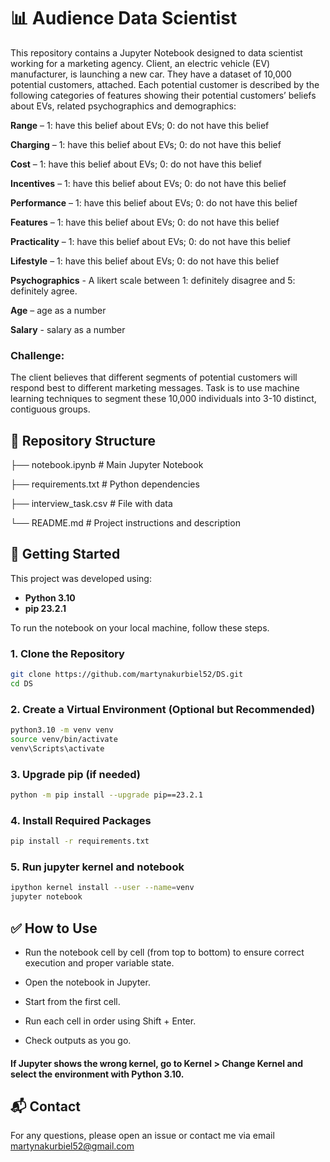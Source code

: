 # 📊 Audience Data Scientist

This repository contains a Jupyter Notebook designed to data scientist working for a marketing agency. Client, an electric vehicle (EV) manufacturer, is launching a new car. They have a dataset of 10,000 potential customers, attached. Each potential customer is described by the following categories of features showing their potential customers’ beliefs about EVs, related psychographics and demographics:

**Range** – 1: have this belief about EVs; 0: do not have this belief

**Charging** – 1: have this belief about EVs; 0: do not have this belief

**Cost** – 1: have this belief about EVs; 0: do not have this belief

**Incentives** – 1: have this belief about EVs; 0: do not have this belief

**Performance** – 1: have this belief about EVs; 0: do not have this belief

**Features** – 1: have this belief about EVs; 0: do not have this belief

**Practicality** – 1: have this belief about EVs; 0: do not have this belief

**Lifestyle** – 1: have this belief about EVs; 0: do not have this belief

**Psychographics** - A likert scale between 1: definitely disagree and 5: definitely agree.

**Age** – age as a number

**Salary** - salary as a number

### Challenge:

The client believes that different segments of potential customers will respond best to different marketing messages. Task is to use machine learning techniques to segment these 10,000 individuals into 3-10 distinct, contiguous groups. 

## 📁 Repository Structure

├── notebook.ipynb # Main Jupyter Notebook

├── requirements.txt # Python dependencies

├── interview_task.csv # File with data

└── README.md # Project instructions and description


## 🚀 Getting Started

This project was developed using:

- **Python 3.10**
- **pip 23.2.1**

To run the notebook on your local machine, follow these steps.

### 1. Clone the Repository
```bash
git clone https://github.com/martynakurbiel52/DS.git
cd DS
```
### 2. Create a Virtual Environment (Optional but Recommended)
```bash
python3.10 -m venv venv
source venv/bin/activate      
venv\Scripts\activate
```
### 3. Upgrade pip (if needed)
```bash
python -m pip install --upgrade pip==23.2.1
```
### 4. Install Required Packages
```bash
pip install -r requirements.txt
```
### 5. Run jupyter kernel and notebook
```bash
ipython kernel install --user --name=venv
jupyter notebook
```
## ✅ How to Use

- Run the notebook cell by cell (from top to bottom) to ensure correct execution and proper variable state.

- Open the notebook in Jupyter.

- Start from the first cell.

- Run each cell in order using Shift + Enter.

- Check outputs as you go.

#### If Jupyter shows the wrong kernel, go to Kernel > Change Kernel and select the environment with Python 3.10.

## 📬 Contact

For any questions, please open an issue or contact me via email martynakurbiel52@gmail.com
